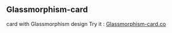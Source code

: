 ## Glassmorphism-card
card with Glassmorphism design 
Try it : <a href="https://glassmorphismCard.yudaaanugrah.repl.co">Glassmorphism-card.co</a>
